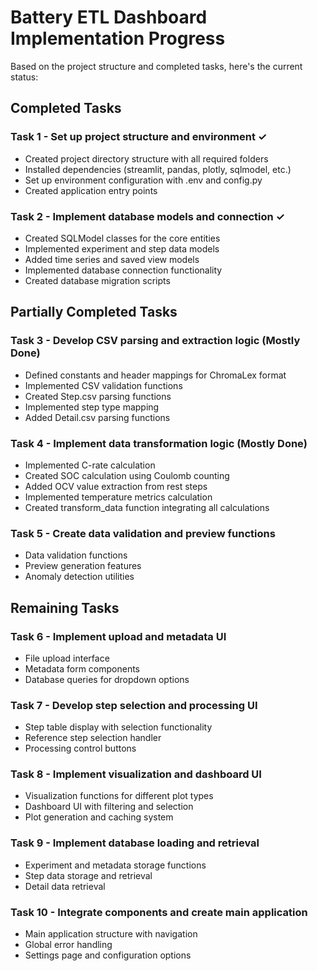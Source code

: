 # Battery ETL Dashboard Implementation Progress

Based on the project structure and completed tasks, here's the current status:

## Completed Tasks

### Task 1 - Set up project structure and environment ✓
- Created project directory structure with all required folders
- Installed dependencies (streamlit, pandas, plotly, sqlmodel, etc.)
- Set up environment configuration with .env and config.py
- Created application entry points

### Task 2 - Implement database models and connection ✓
- Created SQLModel classes for the core entities
- Implemented experiment and step data models
- Added time series and saved view models
- Implemented database connection functionality
- Created database migration scripts

## Partially Completed Tasks

### Task 3 - Develop CSV parsing and extraction logic (Mostly Done)
- Defined constants and header mappings for ChromaLex format
- Implemented CSV validation functions
- Created Step.csv parsing functions
- Implemented step type mapping
- Added Detail.csv parsing functions

### Task 4 - Implement data transformation logic (Mostly Done)
- Implemented C-rate calculation
- Created SOC calculation using Coulomb counting
- Added OCV value extraction from rest steps
- Implemented temperature metrics calculation
- Created transform_data function integrating all calculations

### Task 5 - Create data validation and preview functions
- Data validation functions
- Preview generation features
- Anomaly detection utilities

## Remaining Tasks

### Task 6 - Implement upload and metadata UI
- File upload interface
- Metadata form components
- Database queries for dropdown options

### Task 7 - Develop step selection and processing UI
- Step table display with selection functionality
- Reference step selection handler
- Processing control buttons

### Task 8 - Implement visualization and dashboard UI
- Visualization functions for different plot types
- Dashboard UI with filtering and selection
- Plot generation and caching system

### Task 9 - Implement database loading and retrieval
- Experiment and metadata storage functions
- Step data storage and retrieval
- Detail data retrieval

### Task 10 - Integrate components and create main application
- Main application structure with navigation
- Global error handling
- Settings page and configuration options